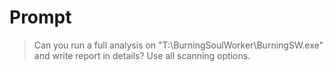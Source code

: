 # Prompt

> Can you run a full analysis on "T:\BurningSoulWorker\BurningSW.exe" and write report in details? Use all scanning options.